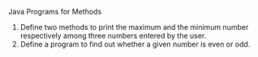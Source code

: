 Java Programs for Methods

1. Define two methods to print the maximum and the minimum number respectively among three numbers entered by the user.
2. Define a program to find out whether a given number is even or odd.